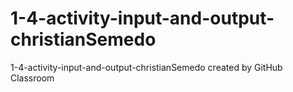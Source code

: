 # 1-4-activity-input-and-output-christianSemedo
1-4-activity-input-and-output-christianSemedo created by GitHub Classroom
